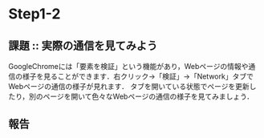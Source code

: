 # Step1-2

## 課題 :: 実際の通信を見てみよう

GoogleChromeには「要素を検証」という機能があり，Webページの情報や通信の様子を見ることができます．右クリック→「検証」→「Network」タブでWebページの通信の様子が見れます．
タブを開いている状態でページを更新したり，別のページを開いて色々なWebページの通信の様子を見てみましょう．

## 報告